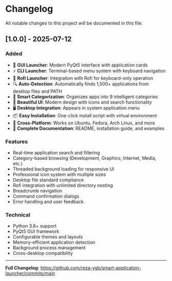 # Changelog

All notable changes to this project will be documented in this file.

## [1.0.0] - 2025-07-12

### Added
- 🚀 **GUI Launcher**: Modern PyQt5 interface with application cards
- ⚡ **CLI Launcher**: Terminal-based menu system with keyboard navigation
- 📁 **Rofi Launcher**: Integration with Rofi for keyboard-only operation
- 🔍 **Auto-Detection**: Automatically finds 1,500+ applications from desktop files and PATH
- 🎯 **Smart Categorization**: Organizes apps into 9 intelligent categories
- 🎨 **Beautiful UI**: Modern design with icons and search functionality
- 🖥️ **Desktop Integration**: Appears in system application menu
- 📦 **Easy Installation**: One-click install script with virtual environment
- 🔧 **Cross-Platform**: Works on Ubuntu, Fedora, Arch Linux, and more
- 📖 **Complete Documentation**: README, installation guide, and examples

### Features
- Real-time application search and filtering
- Category-based browsing (Development, Graphics, Internet, Media, etc.)
- Threaded background loading for responsive UI
- Professional icon system with multiple sizes
- Desktop file standard compliance
- Rofi integration with unlimited directory nesting
- Breadcrumb navigation
- Command confirmation dialogs
- Error handling and user feedback

### Technical
- Python 3.8+ support
- PyQt5 GUI framework
- Configurable themes and layouts
- Memory-efficient application detection
- Background process management
- Cross-desktop compatibility

---

**Full Changelog**: https://github.com/reza-ygb/smart-application-launcher/commits/main
